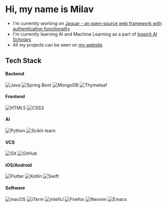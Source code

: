 # Hi, my name is Milav

- I'm currently working on [Jaguar - an open-source web framework with authentication functionality](https://github.com/shahmilav/jaguar)
- I'm currently learning AI and Machine Learning as a part of [Inspirit AI Scholars](https://www.inspiritai.com/)
- All my projects can be seen on [my website](https://shahmilav.github.io/)

## Tech Stack

#### Backend
![Java](https://img.shields.io/badge/Java-f0921b?style=for-the-badge&logo=openjdk&logoColor=white)
![Spring Boot](https://img.shields.io/badge/Spring-6db33f?style=for-the-badge&logo=spring&logoColor=white)
![MongoDB](https://img.shields.io/badge/MongoDB-47A248?style=for-the-badge&logo=mongodb&logoColor=white)
![Thymeleaf](https://img.shields.io/badge/Thymeleaf-05F0F?style=for-the-badge&logo=spring&logoColor=white)


#### Frontend
![HTML5](https://img.shields.io/badge/HTML5-E34F26?style=for-the-badge&logo=html5&logoColor=white)
![CSS3](https://img.shields.io/badge/CSS3-1572B6?style=for-the-badge&logo=css3&logoColor=white)


#### AI
![Python](https://img.shields.io/badge/Python-3776AB?style=for-the-badge&logo=python&logoColor=white)
![Scikit-learn](https://img.shields.io/badge/scikitlearn-F7931E?style=for-the-badge&logo=scikit-learn&logoColor=white)

#### VCS
![Git](https://img.shields.io/badge/Git-F05032?style=for-the-badge&logo=git&logoColor=white)
![GitHub](https://img.shields.io/badge/Github-181717?style=for-the-badge&logo=github&logoColor=white)

#### iOS/Android
![Flutter](https://img.shields.io/badge/Flutter-02569B?style=for-the-badge&logo=flutter&logoColor=white)
![Kotlin](https://img.shields.io/badge/Kotlin-7F52FF?style=for-the-badge&logo=kotlin&logoColor=white)
![Swift](https://img.shields.io/badge/Swift-F05138?style=for-the-badge&logo=swift&logoColor=white)

#### Software
![macOS](https://img.shields.io/badge/macOS-000000?style=for-the-badge&logo=Apple&logoColor=white)
![iTerm](https://img.shields.io/badge/iTerm2-131C1F?style=for-the-badge&logo=iterm2&logoColor=white)
![intelliJ](https://img.shields.io/badge/IntelliJ-FE255D?style=for-the-badge&logo=intellij-idea&logoColor=white)
![Firefox](https://img.shields.io/badge/Firefox-FF7139?style=for-the-badge&logo=firefox-browser&logoColor=white)
![Neovim](https://img.shields.io/badge/Neovim-57A143?style=for-the-badge&logo=neovim&logoColor=white)
![Emacs](https://img.shields.io/badge/Emacs-7F5AB6?style=for-the-badge&logo=GNU-emacs&logoColor=white)





